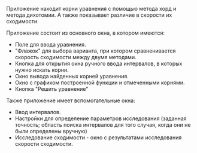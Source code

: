 Приложение находит корни уравнения с помощью метода хорд и метода дихотомии. А также показывает различие в скорости их сходимости.

Приложение состоит из основного окна, в котором имеются:
- Поле для ввода уравнения.
- "Флажок" для выбора варианта, при котором сравненивается скорость сходимости между двумя методами.
- Кнопка для открытия окна ручного ввода интервалов, в которых нужно искать корни.
- Окно вывода найденных корней уравнения.
- Окно с графиком построенной функции и отмеченными корнями.
- Кнопка "Решить уравнение"

Также приложение имеет вспомогательные окна:
- Ввод интервалов.
- Настройки для определение параметров исследования (заданная точность; область поиска интервалов для того случая, когда они не были определены вручную)
- Исследование сходимости - окно с результатами исследования скорости сходимости.